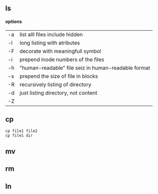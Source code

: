 ## ls

#### options

|     |                                                     |
| --- | --------------------------------------------------- |
| -a  | list alll files include hidden                      |
| -l  | long listing with atributes                         |
| -F  | decorate with meaningfull symbol                    |
| -i  | prepend inode numbers of the files                  |
| -h  | "human-readable" file seiz in human-readable format |
| -s  | prepend the size of file in blocks                  |
| -R  | recursively listing of directory                    |
| -d  | just listing directory, not content                 |
| -Z  |                                                     |








## cp

```
cp file1 file2 
cp file1 dir
```



## mv

## rm

## ln